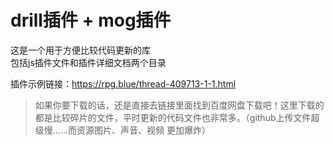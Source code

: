 # drill插件 + mog插件

这是一个用于方便比较代码更新的库<br>
包括js插件文件和插件详细文档两个目录<br>

插件示例链接：<https://rpg.blue/thread-409713-1-1.html>

>如果你要下载的话，还是直接去链接里面找到百度网盘下载吧！这里下载的都是比较碎片的文件，平时更新的代码文件也非常多。（github上传文件超级慢……而资源图片、声音、视频 更加爆炸）
